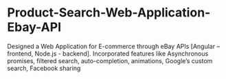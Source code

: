 # Product-Search-Web-Application-Ebay-API
Designed a Web Application for E-commerce through eBay APIs [Angular – frontend, Node.js - backend]. Incorporated features like Asynchronous promises, filtered search, auto-completion, animations, Google’s custom search, Facebook sharing

